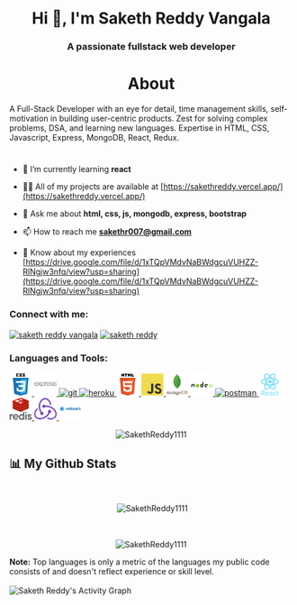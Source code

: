 <h1 align="center">Hi 👋, I'm Saketh Reddy Vangala</h1>
<h3 align="center">A passionate fullstack web developer</h3>

<h1 align="center">About</h1>

<p>A Full-Stack Developer with an eye for detail, time management skills, self-motivation in building user-centric products. Zest for solving complex problems, DSA, and learning new languages. Expertise in HTML, CSS, Javascript, Express, MongoDB, React, Redux.</p>


<h1 align="center"></h1>



- 🌱 I’m currently learning **react**

- 👨‍💻 All of my projects are available at [https://sakethreddy.vercel.app/](https://sakethreddy.vercel.app/)

- 💬 Ask me about **html, css, js, mongodb, express, bootstrap**

- 📫 How to reach me **sakethr007@gmail.com**

- 📄 Know about my experiences [https://drive.google.com/file/d/1xTQpVMdvNaBWdgcuVUHZZ-RlNgjw3nfq/view?usp=sharing](https://drive.google.com/file/d/1xTQpVMdvNaBWdgcuVUHZZ-RlNgjw3nfq/view?usp=sharing)

<h3 align="left">Connect with me:</h3>
<p align="left">
<a href="https://linkedin.com/in/saketh reddy vangala" target="blank"><img align="center" src="https://raw.githubusercontent.com/rahuldkjain/github-profile-readme-generator/master/src/images/icons/Social/linked-in-alt.svg" alt="saketh reddy vangala" height="30" width="40" /></a>
<a href="https://fb.com/saketh reddy" target="blank"><img align="center" src="https://raw.githubusercontent.com/rahuldkjain/github-profile-readme-generator/master/src/images/icons/Social/facebook.svg" alt="saketh reddy" height="30" width="40" /></a>
</p>

<h3 align="left">Languages and Tools:</h3>
<p align="left"> <a href="https://www.w3schools.com/css/" target="_blank" rel="noreferrer"> <img src="https://raw.githubusercontent.com/devicons/devicon/master/icons/css3/css3-original-wordmark.svg" alt="css3" width="40" height="40"/> </a> <a href="https://expressjs.com" target="_blank" rel="noreferrer"> <img src="https://raw.githubusercontent.com/devicons/devicon/master/icons/express/express-original-wordmark.svg" alt="express" width="40" height="40"/> </a> <a href="https://git-scm.com/" target="_blank" rel="noreferrer"> <img src="https://www.vectorlogo.zone/logos/git-scm/git-scm-icon.svg" alt="git" width="40" height="40"/> </a> <a href="https://heroku.com" target="_blank" rel="noreferrer"> <img src="https://www.vectorlogo.zone/logos/heroku/heroku-icon.svg" alt="heroku" width="40" height="40"/> </a> <a href="https://www.w3.org/html/" target="_blank" rel="noreferrer"> <img src="https://raw.githubusercontent.com/devicons/devicon/master/icons/html5/html5-original-wordmark.svg" alt="html5" width="40" height="40"/> </a> <a href="https://developer.mozilla.org/en-US/docs/Web/JavaScript" target="_blank" rel="noreferrer"> <img src="https://raw.githubusercontent.com/devicons/devicon/master/icons/javascript/javascript-original.svg" alt="javascript" width="40" height="40"/> </a> <a href="https://www.mongodb.com/" target="_blank" rel="noreferrer"> <img src="https://raw.githubusercontent.com/devicons/devicon/master/icons/mongodb/mongodb-original-wordmark.svg" alt="mongodb" width="40" height="40"/> </a> <a href="https://nodejs.org" target="_blank" rel="noreferrer"> <img src="https://raw.githubusercontent.com/devicons/devicon/master/icons/nodejs/nodejs-original-wordmark.svg" alt="nodejs" width="40" height="40"/> </a> <a href="https://postman.com" target="_blank" rel="noreferrer"> <img src="https://www.vectorlogo.zone/logos/getpostman/getpostman-icon.svg" alt="postman" width="40" height="40"/> </a> <a href="https://reactjs.org/" target="_blank" rel="noreferrer"> <img src="https://raw.githubusercontent.com/devicons/devicon/master/icons/react/react-original-wordmark.svg" alt="react" width="40" height="40"/> </a> <a href="https://redis.io" target="_blank" rel="noreferrer"> <img src="https://raw.githubusercontent.com/devicons/devicon/master/icons/redis/redis-original-wordmark.svg" alt="redis" width="40" height="40"/> </a> <a href="https://redux.js.org" target="_blank" rel="noreferrer"> <img src="https://raw.githubusercontent.com/devicons/devicon/master/icons/redux/redux-original.svg" alt="redux" width="40" height="40"/> </a> <a href="https://webpack.js.org" target="_blank" rel="noreferrer"> <img src="https://raw.githubusercontent.com/devicons/devicon/d00d0969292a6569d45b06d3f350f463a0107b0d/icons/webpack/webpack-original-wordmark.svg" alt="webpack" width="40" height="40"/> </a> </p>


<p align="center" ><img src="https://github-readme-stats.vercel.app/api/top-langs?username=SakethReddy1111&show_icons=true&locale=en&layout=compact" alt="SakethReddy1111" /></p>



## 📊 My Github Stats

  <br/>
  <p align="center">&nbsp;<img align="center" src="https://github-readme-stats.vercel.app/api?username=SakethReddy1111&show_icons=true&locale=en&theme=highcontrast" alt="SakethReddy1111" /></p>
<br>
<p align="center"><img align="center" src="https://github-readme-streak-stats.herokuapp.com/?user=SakethReddy1111&&theme=highcontrast" alt="SakethReddy1111" /></p>
  <b>Note:</b> Top languages is only a metric of the languages my public code consists of and doesn't reflect experience or skill level.


<br/>
<br/>
<img alt="Saketh Reddy's Activity Graph" src="https://activity-graph.herokuapp.com/graph?username=SakethReddy1111&bg_color=0D1117&color=5BCDEC&line=5BCDEC&point=FFFFFF&hide_border=true" />

<br/>
<br/>

